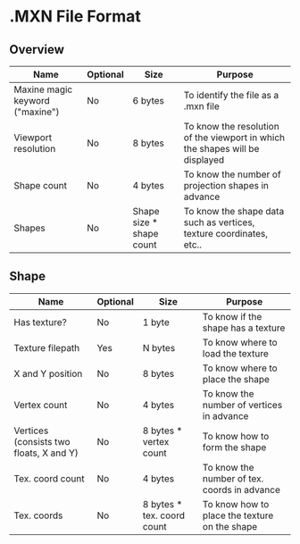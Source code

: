 .MXN File Format
================

Overview
--------

Name | Optional | Size | Purpose
-----|----------|------|--------
Maxine magic keyword ("maxine") | No | 6 bytes | To identify the file as a .mxn file
Viewport resolution | No | 8 bytes | To know the resolution of the viewport in which the shapes will be displayed
Shape count | No | 4 bytes | To know the number of projection shapes in advance
Shapes | No | Shape size * shape count | To know the shape data such as vertices, texture coordinates, etc..


Shape 
-----

Name | Optional | Size | Purpose
-----|----------|------|--------
Has texture? | No | 1 byte | To know if the shape has a texture
Texture filepath | Yes | N bytes | To know where to load the texture
X and Y position | No | 8 bytes | To know where to place the shape
Vertex count | No | 4 bytes | To know the number of vertices in advance
Vertices (consists two floats, X and Y) | No | 8 bytes * vertex count | To know how to form the shape
Tex. coord count | No | 4 bytes | To know the number of tex. coords in advance
Tex. coords | No | 8 bytes * tex. coord count | To know how to place the texture on the shape
